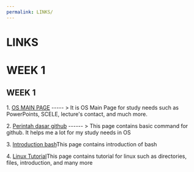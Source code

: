 ```yaml
---
permalink: LINKS/
---
```


# LINKS
# WEEK 1
<h2>WEEK 1</h2>
<p>1. <a href="https://os.vlsm.org/"">OS MAIN PAGE</a> ----- > It is OS Main Page for study needs such as PowerPoints, SCELE, lecture's contact, and much more. </p>
<p>2. <a href="https://www.hostinger.co.id/tutorial/cara-menggunakan-github-perintah-dasar-github">Perintah dasar github</a> ------ > This page contains basic command for github. It helps me a lot for my study needs in OS</p>
<p>3. <a href="https://www.javatpoint.com/bash">Introduction bash</a>This page contains introduction of bash</p>
<p>4. <a href="https://www.javatpoint.com/linux-tutorial">Linux Tutorial</a>This page contains tutorial for linux such as directories, files, introduction, and many more</p>
